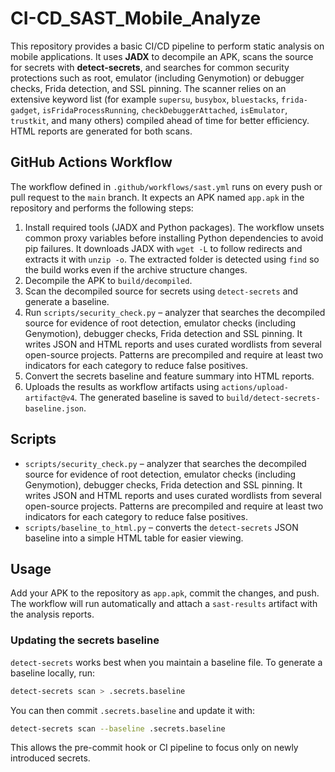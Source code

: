 # CI-CD_SAST_Mobile_Analyze

This repository provides a basic CI/CD pipeline to perform static analysis on mobile applications. It uses **JADX** to decompile an APK, scans the source for secrets with **detect-secrets**, and searches for common security protections such as root, emulator (including Genymotion) or debugger checks, Frida detection, and SSL pinning. The scanner relies on an extensive keyword list (for example `supersu`, `busybox`, `bluestacks`, `frida-gadget`, `isFridaProcessRunning`, `checkDebuggerAttached`, `isEmulator`, `trustkit`, and many others) compiled ahead of time for better efficiency. HTML reports are generated for both scans.

## GitHub Actions Workflow
The workflow defined in `.github/workflows/sast.yml` runs on every push or pull request to the `main` branch. It expects an APK named `app.apk` in the repository and performs the following steps:

1. Install required tools (JADX and Python packages). The workflow unsets common
   proxy variables before installing Python dependencies to avoid pip failures.
   It downloads JADX with `wget -L` to follow redirects and extracts it with
   `unzip -o`. The extracted folder is detected using `find` so the build works
   even if the archive structure changes.
2. Decompile the APK to `build/decompiled`.
3. Scan the decompiled source for secrets using `detect-secrets` and generate a baseline.
4. Run `scripts/security_check.py` – analyzer that searches the decompiled source for evidence of root detection, emulator checks (including Genymotion), debugger checks, Frida detection and SSL pinning. It writes JSON and HTML reports and uses curated wordlists from several open-source projects. Patterns are precompiled and require at least two indicators for each category to reduce false positives.
5. Convert the secrets baseline and feature summary into HTML reports.
6. Uploads the results as workflow artifacts using `actions/upload-artifact@v4`. The generated baseline is saved to `build/detect-secrets-baseline.json`.

## Scripts
- `scripts/security_check.py` – analyzer that searches the decompiled source for evidence of root detection, emulator checks (including Genymotion), debugger checks, Frida detection and SSL pinning. It writes JSON and HTML reports and uses curated wordlists from several open-source projects. Patterns are precompiled and require at least two indicators for each category to reduce false positives.
- `scripts/baseline_to_html.py` – converts the `detect-secrets` JSON baseline into a simple HTML table for easier viewing.

## Usage
Add your APK to the repository as `app.apk`, commit the changes, and push. The workflow will run automatically and attach a `sast-results` artifact with the analysis reports.

### Updating the secrets baseline
`detect-secrets` works best when you maintain a baseline file. To generate a baseline locally, run:

```bash
detect-secrets scan > .secrets.baseline
```

You can then commit `.secrets.baseline` and update it with:

```bash
detect-secrets scan --baseline .secrets.baseline
```

This allows the pre-commit hook or CI pipeline to focus only on newly introduced secrets.
